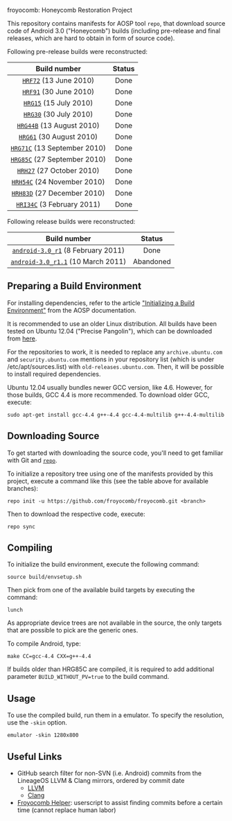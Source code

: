 froyocomb: Honeycomb Restoration Project 

This repository contains manifests for AOSP tool `repo`, that download source code of Android 3.0 ("Honeycomb") builds (including pre-release and final releases, which are hard to obtain in form of source code). 

Following pre-release builds were reconstructed:

| Build number                             | Status           |
| :---:                                    |   :---:          |
| [`HRF72`] (13 June 2010)                 | Done             |
| [`HRF91`] (30 June 2010)                 | Done             |
| [`HRG15`] (15 July 2010)                 | Done             |
| [`HRG30`] (30 July 2010)                 | Done             |
| [`HRG44B`] (13 August 2010)              | Done             |
| [`HRG61`] (30 August 2010)               | Done             |
| [`HRG71C`] (13 September 2010)           | Done             |
| [`HRG85C`] (27 September 2010)           | Done             |
| [`HRH27`] (27 October 2010)              | Done             |
| [`HRH54C`] (24 November 2010)            | Done             |
| [`HRH83D`] (27 December 2010)            | Done             |
| [`HRI34C`] (3 February 2011)             | Done             |

Following release builds were reconstructed:

| Build number                              | Status           |
| :---:                                     |   :---:          |
| [`android-3.0_r1`] (8 February 2011)      | Done             |
| [`android-3.0_r1.1`] (10 March 2011)      | Abandoned        |

[`HRF72`]:  https://github.com/froyocomb/froyocomb/tree/HRF72
[`HRF91`]:  https://github.com/froyocomb/froyocomb/tree/HRF91
[`HRG15`]:  https://github.com/froyocomb/froyocomb/tree/HRG15
[`HRG30`]:  https://github.com/froyocomb/froyocomb/tree/HRG30
[`HRG44B`]: https://github.com/froyocomb/froyocomb/tree/HRG44B
[`HRG61`]:  https://github.com/froyocomb/froyocomb/tree/HRG61
[`HRG71C`]: https://github.com/froyocomb/froyocomb/tree/HRG71C
[`HRG85C`]: https://github.com/froyocomb/froyocomb/tree/HRG85C
[`HRH27`]:  https://github.com/froyocomb/froyocomb/tree/HRH27
[`HRH54C`]: https://github.com/froyocomb/froyocomb/tree/HRH54C
[`HRH83D`]: https://github.com/froyocomb/froyocomb/tree/HRH83D
[`HRI34C`]: https://github.com/froyocomb/froyocomb/tree/HRI34C
[`android-3.0_r1`]:  https://github.com/froyocomb/froyocomb/tree/android-3.0_r1
[`android-3.0_r1.1`]:  https://github.com/froyocomb/froyocomb/tree/android-3.0_r1.1


Preparing a Build Environment
-----------------

For installing dependencies, refer to the article ["Initializing a Build Environment"](https://web.archive.org/web/20140208084633/http://source.android.com/source/initializing.html) from the AOSP documentation. 

It is recommended to use an older Linux distribution. All builds have been tested on Ubuntu 12.04 ("Precise Pangolin"), which can be downloaded from [here](https://old-releases.ubuntu.com/releases/12.04/ubuntu-12.04.5-desktop-amd64.iso). 

For the repositories to work, it is needed to replace any `archive.ubuntu.com` and `security.ubuntu.com` mentions in your repository list (which is under /etc/apt/sources.list) with `old-releases.ubuntu.com`. Then, it will be possible to install required dependencies.

Ubuntu 12.04 usually bundles newer GCC version, like 4.6. However, for those builds, GCC 4.4 is more recommended. To download older GCC, execute:

    sudo apt-get install gcc-4.4 g++-4.4 gcc-4.4-multilib g++-4.4-multilib  

Downloading Source
------------------

To get started with downloading the source code, you'll need to get familiar with Git and [`repo`](https://source.android.com/docs/setup/reference/repo).

To initialize a repository tree using one of the manifests provided by this project, execute a command like this (see the table above for available branches):

    repo init -u https://github.com/froyocomb/froyocomb.git <branch>

Then to download the respective code, execute:

    repo sync

Compiling
---------

To initialize the build environment, execute the following command:

    source build/envsetup.sh

Then pick from one of the available build targets by executing the command:

    lunch

As appropriate device trees are not available in the source, the only targets that are possible to pick are the generic ones. 

To compile Android, type:

    make CC=gcc-4.4 CXX=g++-4.4
	
If builds older than HRG85C are compiled, it is required to add additional parameter `BUILD_WITHOUT_PV=true` to the build command.

Usage
-----

To use the compiled build, run them in a emulator. To specify the resolution, use the `-skin` option.

    emulator -skin 1280x800

Useful Links
------------

* GitHub search filter for non-SVN (i.e. Android) commits from the LineageOS LLVM & Clang mirrors, ordered by commit date
  * [LLVM](https://github.com/search?q=repo%3ALineageOS%2Fandroid_external_llvm+NOT+%22git-svn-id%3A%22&type=commits&s=committer-date&o=asc)
  * [Clang](https://github.com/search?q=repo%3ALineageOS%2Fandroid_external_clang+NOT+%22git-svn-id%3A%22&type=commits&s=committer-date&o=asc)
* [Froyocomb Helper](https://gist.github.com/Dobby233Liu/c55c1e9c816facd153eeb19e386f53fd): userscript to assist finding commits before a certain time (cannot replace human labor)




	
	
